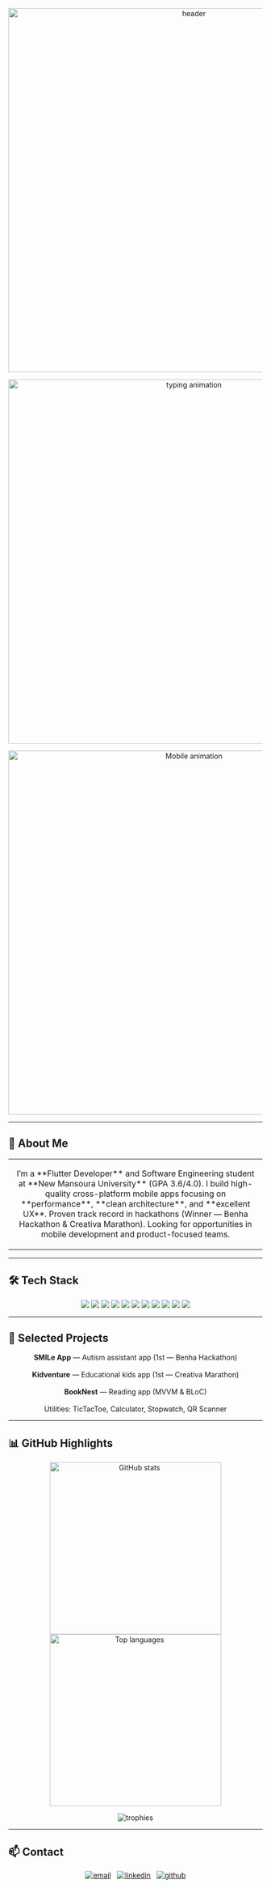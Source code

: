 <!-- ===========================
     Ahmed Elsaadany — README
     Width-aligned header, typing and mobile animation (720px)
=========================== -->

<!-- 1) Stylish Animated Header (shorter height) -->
<p align="center">
  <img
    src="https://capsule-render.vercel.app/api?type=wave&height=150&width=720&color=0:00c6ff,100:0072ff&text=Ahmed%20Elsaadany&fontAlign=50&fontAlignY=35&animation=fadeIn&fontColor=ffffff&desc=Flutter%20Developer%20%7C%20Mobile%20App%20Engineer&descAlignY=55&descAlign=50"
    alt="header"
    width="720"
  />
</p>

<!-- 2) Typing animation (same width) -->
<p align="center">
  <img
    src="https://readme-typing-svg.demolab.com?font=Fira+Code&size=20&pause=1200&center=true&width=720&lines=Building+scalable+mobile+apps%3B+Clean+Architecture+advocate%3B+Flutter+%26+Dart"
    alt="typing animation"
    width="720"
  />
</p>

<!-- 3) Mobile GIF animation (same width) -->
<p align="center">
  <img
    src="https://media.giphy.com/media/qgQUggAC3Pfv687qPC/giphy.gif"
    alt="Mobile animation"
    width="720"
  />
</p>

---

## 🚀 About Me
<table align="center" width="720"><tr><td>
<p align="center">
I’m a **Flutter Developer** and Software Engineering student at **New Mansoura University** (GPA 3.6/4.0).  
I build high-quality cross-platform mobile apps focusing on **performance**, **clean architecture**, and **excellent UX**.  
Proven track record in hackathons (Winner — Benha Hackathon & Creativa Marathon).  
Looking for opportunities in mobile development and product-focused teams.
</p>
</td></tr></table>

---

## 🛠 Tech Stack
<p align="center">
  <img src="https://img.shields.io/badge/Dart-0175C2?style=for-the-badge&logo=dart&logoColor=white" />
  <img src="https://img.shields.io/badge/Flutter-02569B?style=for-the-badge&logo=flutter&logoColor=white" />
  <img src="https://img.shields.io/badge/Firebase-FFCA28?style=for-the-badge&logo=firebase&logoColor=black" />
  <img src="https://img.shields.io/badge/REST%20API-005571?style=for-the-badge&logo=postman&logoColor=white" />
  <img src="https://img.shields.io/badge/BLoC-02569B?style=for-the-badge&logo=flutter&logoColor=white" />
  <img src="https://img.shields.io/badge/MVVM-6C63FF?style=for-the-badge" />
  <img src="https://img.shields.io/badge/Clean%20Architecture-FF5733?style=for-the-badge" />
  <img src="https://img.shields.io/badge/Git-F05032?style=for-the-badge&logo=git&logoColor=white" />
  <img src="https://img.shields.io/badge/GitHub-181717?style=for-the-badge&logo=github" />
  <img src="https://img.shields.io/badge/Figma-F24E1E?style=for-the-badge&logo=figma&logoColor=white" />
  <img src="https://img.shields.io/badge/Postman-FF6C37?style=for-the-badge&logo=postman&logoColor=white" />
</p>

---

## 📂 Selected Projects
<p align="center">
<strong>SMILe App</strong> — Autism assistant app (1st — Benha Hackathon)  <br><br>
<strong>Kidventure</strong> — Educational kids app (1st — Creativa Marathon)  <br><br>
<strong>BookNest</strong> — Reading app (MVVM & BLoC)  <br><br>
Utilities: TicTacToe, Calculator, Stopwatch, QR Scanner
</p>

---

## 📊 GitHub Highlights
<p align="center">
  <img src="https://github-readme-stats.vercel.app/api?username=AhmedElsa3dany&show_icons=true&theme=tokyonight&hide_border=true" alt="GitHub stats" width="340" />
  <img src="https://github-readme-stats.vercel.app/api/top-langs/?username=AhmedElsa3dany&layout=compact&theme=tokyonight&hide_border=true" alt="Top languages" width="340" />
</p>

<p align="center">
  <img src="https://github-profile-trophy.vercel.app/?username=AhmedElsa3dany&theme=algolia&no-frame=true&no-bg=true&margin-w=4" alt="trophies" />
</p>

---

## 📫 Contact
<p align="center">
  <a href="mailto:ahmedelsaadany16112003@gmail.com"><img src="https://img.shields.io/badge/Email-D14836?style=for-the-badge&logo=gmail&logoColor=white" alt="email" /></a>
  &nbsp;
  <a href="https://www.linkedin.com/in/ahmed-elsa3dany/"><img src="https://img.shields.io/badge/LinkedIn-0A66C2?style=for-the-badge&logo=linkedin&logoColor=white" alt="linkedin" /></a>
  &nbsp;
  <a href="https://github.com/AhmedElsa3dany"><img src="https://img.shields.io/badge/GitHub-181717?style=for-the-badge&logo=github&logoColor=white" alt="github" /></a>
</p>

